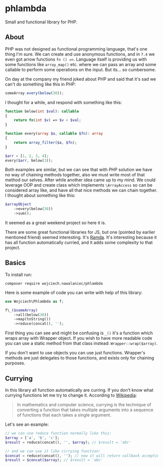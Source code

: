 # phlambda
Small and functional library for PHP.

## About
PHP was not designed as functional programming language, that's one thing I'm sure. 
We can create and use anonymous functions, and in `7.4` we even got arrow functions `fn () =>`.
Language itself is providing us with some functions like `array_map()` etc. where we can pass an array
and some callable to perform some operations on the input.
But its... so cumbersome.

On day at the company my friend joked about PHP and said that it's sad we can't do something like this in PHP:
```js
someArray.every(below(30));
```

I thought for a while, and respond with something like this:
```php
function below(int $val): callable
{
    return fn(int $v) => $v < $val;
}

function every(array $a, callable $fn): array
{
    return array_filter($a, $fn);
}

$arr = [1, 2, 3, 4];
every($arr, below(3));
```

Both examples are similar, but we can see that with PHP solution we have no way of chaining methods together, also we
must write most of that method our selves. After while another idea came up to my mind. We could leverage OOP and create
class which implements `\ArrayAccess` so can be considered array like, and have all that nice methods we can chain together.
I thought about something like this:
```php
$arrayObject
    ->every(below(30))
    ->sum();
```
It seemed as a great weekend project so here it is.

There are some great functional libraries for JS, but one (pointed by earlier mentioned friend) seemed interesting.
It's [Ramda](https://github.com/ramda/ramda). It's interesting because it has all function automatically curried, and it
adds some complexity to that project.

## Basics
To install run:
```
composer require wojciech.nawalaniec/phlambda
```

Here is some example of code you can write with help of this library:
```php
use Wojciech\Phlambda as f;

f\_($someArray)
    ->all(below(30))
    ->map(toString())
    ->reduce(concat(), '');
```

First thing you can see and might be confusing is `_()` it's a function which wraps array with Wrapper object.
If you wish to have more readable code you can use a static method from that class instead: `Wrapper::wrap($array)`.

If you don't want to use objects you can use just functions. Wrapper's methods are just delegates to those functions, 
and exists only for chaining purposes.
 
## Currying
In this library all function automatically are curring. If you don't know what currying functions let me try to change it.
According to [Wikipedia](https://en.wikipedia.org/wiki/Currying):
> In mathematics and computer science, currying is the technique of converting a function that takes multiple arguments into a sequence of functions that each takes a single argument.

Let's see an example:
 ```php
// we can use reduce function normally like this:
$array = ['a', 'b', 'c'];
$result = reduce(concat(), '', $array); // $result = 'abc'

// and we can use it like cirrying function:
$concat = reduce(concat(), ''); // now it will return callback accepting last param from reduce - an array
$result = $concat($array); // $result = 'abc'
```